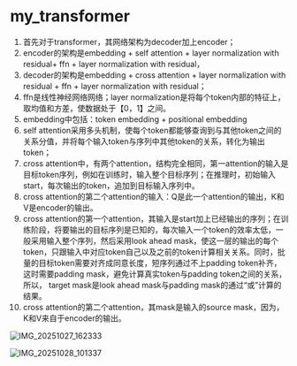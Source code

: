 ﻿# my_transformer
1. 首先对于transformer，其网络架构为decoder加上encoder；
2. encoder的架构是embedding + self attention + layer normalization with residual+ ffn + layer normalization with residual，
3. decoder的架构是embedding + cross attention + layer normalization with residual + ffn + layer normalization with residual；
4. ffn是线性神经网络网络；layer normalization是将每个token内部的特征上，取均值和方差，使数据处于【0，1】之间。
5. embedding中包括：token embedding + positional embedding
6. self attention采用多头机制，使每个token都能够查询到与其他token之间的关系分值，并将每个输入token与序列中其他token的关系，转化为输出token；
7. cross attention中，有两个attention，结构完全相同，第一attention的输入是目标token序列，例如在训练时，输入整个目标序列；在推理时，初始输入start，每次输出的token，追加到目标输入序列中。
8. cross attention的第二个attention的输入：Q是此一个attention的输出，K和V是encoder的输出。
9. cross attention的第一个attention，其输入是start加上已经输出的序列；在训练阶段，将要输出的目标序列是已知的，每次输入一个token的效率太低，一般采用输入整个序列，然后采用look ahead mask，使这一层的输出的每个token，只跟输入中对应token自己以及之前的token计算相关关系。同时，批量的目标token需要对齐成同意长度，短序列通过不上padding token补齐，这时需要padding mask，避免计算真实token与padding token之间的关系，所以， target mask是look ahead mask与padding mask的通过“或”计算的结果。
10. cross attention的第二个attention，其mask是输入的source mask，因为，K和V来自于encoder的输出。


![IMG_20251027_162333](https://github.com/user-attachments/assets/11e546db-3b23-4d23-a4b5-fbca8caf1d71)

![IMG_20251028_101337](https://github.com/user-attachments/assets/35a7c749-6bdd-4e52-93ab-1dfc009bfc29)
